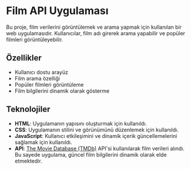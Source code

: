 # Film API Uygulaması

Bu proje, film verilerini görüntülemek ve arama yapmak için kullanılan bir web uygulamasıdır. Kullanıcılar, film adı girerek arama yapabilir ve popüler filmleri görüntüleyebilir.

## Özellikler

- Kullanıcı dostu arayüz
- Film arama özelliği
- Popüler filmleri görüntüleme
- Film bilgilerini dinamik olarak gösterme

## Teknolojiler

- **HTML**: Uygulamanın yapısını oluşturmak için kullanıldı.
- **CSS**: Uygulamanın stilini ve görünümünü düzenlemek için kullanıldı.
- **JavaScript**: Kullanıcı etkileşimini ve dinamik içerik güncellemelerini sağlamak için kullanıldı.
- **API**: [The Movie Database (TMDb)](https://www.themoviedb.org/) API'si kullanılarak film verileri alındı. Bu sayede uygulama, güncel film bilgilerini dinamik olarak elde etmektedir.
